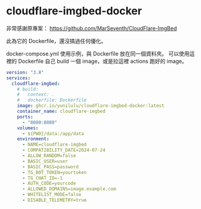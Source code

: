 # cloudflare-imgbed-docker

非常感謝原專案：
https://github.com/MarSeventh/CloudFlare-ImgBed

此為它的 Dockerfile，還沒搞過任何優化。

docker-compose.yml 使用示例，與 Dockerfile 放在同一個資料夾。
可以使用這裡的 Dockerfile 自己 build 一個 image，或是拉這裡 actions 跑好的 image。
```yml
version: "3.8"
services:
  cloudflare-imgbed:
    # build:
    #   context: .
    #   dockerfile: Dockerfile
    image: ghcr.io/yunilulu/cloudflare-imgbed-docker:latest
    container_name: cloudflare-imgbed
    ports:
      - "8080:8080"
    volumes:
      - ${PWD}/data:/app/data
    environment:
      - NAME=cloudflare-imgbed
      - COMPATIBILITY_DATE=2024-07-24
      - ALLOW_RANDOM=false
      - BASIC_USER=user
      - BASIC_PASS=password
      - TG_BOT_TOKEN=yourtoken
      - TG_CHAT_ID=-1
      - AUTH_CODE=yourcode
      - ALLOWED_DOMAINS=image.example.com
      - WHITELIST_MODE=false
      - DISABLE_TELEMETRY=true
```
